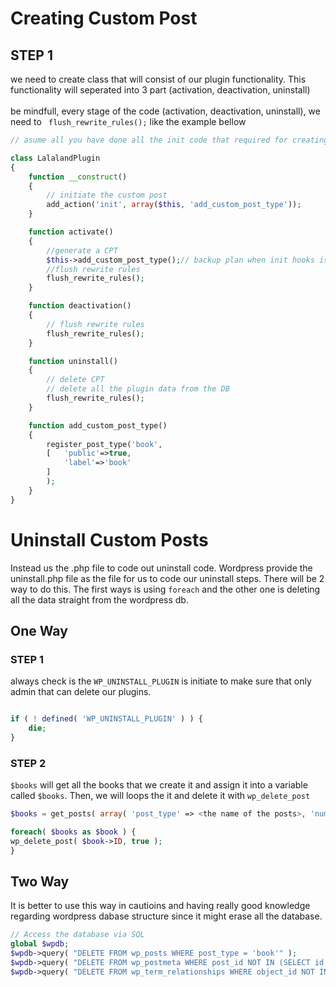 # Creating Custom Post

## STEP 1

we need to create class that will consist of our plugin functionality. This functionality will
seperated into 3 part (activation, deactivation, uninstall)
<br></br>
be mindfull, every stage of the code (activation, deactivation, uninstall), we need to ` flush_rewrite_rules();`
like the example bellow

```php
// asume all you have done all the init code that required for creating wordpress plugins

class LalalandPlugin
{
    function __construct()
    {
        // initiate the custom post
        add_action('init', array($this, 'add_custom_post_type'));
    }

    function activate()
    {
        //generate a CPT
        $this->add_custom_post_type();// backup plan when init hooks is not working
        //flush rewrite rules
        flush_rewrite_rules();
    }

    function deactivation()
    {
        // flush rewrite rules
        flush_rewrite_rules();
    }

    function uninstall()
    {
        // delete CPT
        // delete all the plugin data from the DB
        flush_rewrite_rules();
    }

    function add_custom_post_type()
    {
        register_post_type('book',
        [   'public'=>true,
            'label'=>'book'
        ]
        );
    }
}
```

# Uninstall Custom Posts

Instead us the <wordpress-plugins-name>.php file to code out uninstall code. Wordpress provide the uninstall.php
file as the file for us to code our uninstall steps. There will be 2 way to do this. The first ways is using `foreach`
and the other one is deleting all the data straight from the wordpress db.

## One Way
### STEP 1

always check is the `WP_UNINSTALL_PLUGIN` is initiate to make sure that only admin that can delete our plugins.

```php

if ( ! defined( 'WP_UNINSTALL_PLUGIN' ) ) {
	die;
}
```

### STEP 2

`$books` will get all the books that we create it and assign it into a variable called `$books`. Then, we will loops the it and delete it with `wp_delete_post`
```php
$books = get_posts( array( 'post_type' => <the name of the posts>, 'numberposts' => -1 ) );

foreach( $books as $book ) {
wp_delete_post( $book->ID, true );
}
```

## Two Way
It is better to use this way in cautioins and having really good knowledge regarding wordpress dabase structure since it might
erase all the database. 

```php
// Access the database via SQL
global $wpdb;
$wpdb->query( "DELETE FROM wp_posts WHERE post_type = 'book'" );
$wpdb->query( "DELETE FROM wp_postmeta WHERE post_id NOT IN (SELECT id FROM wp_posts)" );
$wpdb->query( "DELETE FROM wp_term_relationships WHERE object_id NOT IN (SELECT id FROM wp_posts)" );
```


